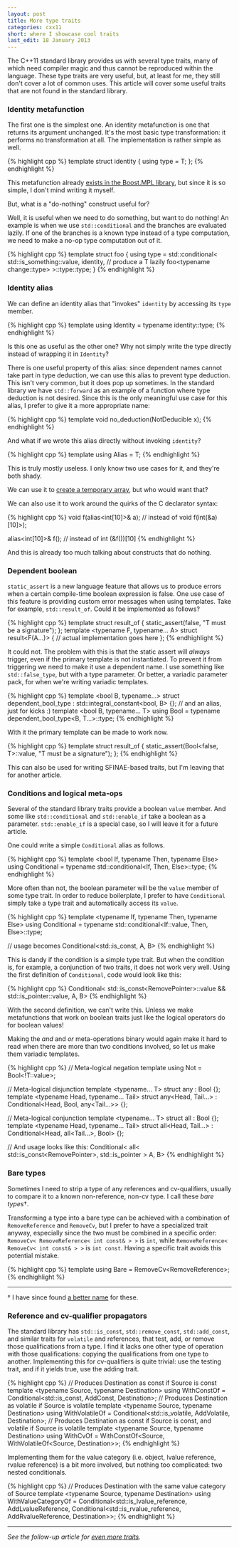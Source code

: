 ```yaml
---
layout: post
title: More type traits
categories: cxx11
short: where I showcase cool traits
last_edit: 18 January 2013
---
```


The C++11 standard library provides us with several type traits, many of which
need compiler magic and thus cannot be reproduced within the language. These
type traits are very useful, but, at least for me, they still don't cover a lot
of common uses. This article will cover some useful traits that are not found in
the standard library.

### Identity metafunction

The first one is the simplest one. An identity metafunction is one that returns
its argument unchanged. It's the most basic type transformation: it performs no
transformation at all. The implementation is rather simple as well.

{% highlight cpp %}
template <typename T>
struct identity { using type = T; };
{% endhighlight %}

This metafunction already [exists in the Boost.MPL library][mpl-identity], but
since it is so simple, I don't mind writing it myself.

But, what is a "do-nothing" construct useful for?

Well, it is useful when we need to do something, but want to do nothing! An
example is when we use `std::conditional` and the branches are evaluated lazily.
If one of the branches is a known type instead of a type computation, we need to
make a no-op type computation out of it.

{% highlight cpp %}
template <typename T>
struct foo {
    using type = std::conditional<
        std::is_something<T>::value,
        identity<T>, // produce a T lazily
        foo<typename change<T>::type>
    >::type::type;
}
{% endhighlight %}

### Identity alias

We can define an identity alias that "invokes" `identity` by accessing its
`type` member.

{% highlight cpp %}
template <typename T>
using Identity = typename identity<T>::type;
{% endhighlight %}

Is this one as useful as the other one?  Why not simply write the type directly
instead of wrapping it in `Identity`?

There is one useful property of this alias: since dependent names cannot take
part in type deduction, we can use this alias to prevent type deduction. This
isn't very common, but it does pop up sometimes. In the standard library we have
`std::forward` as an example of a function where type deduction is not desired.
Since this is the only meaningful use case for this alias, I prefer to give it a
more appropriate name:

{% highlight cpp %}
template <typename T>
void no_deduction(NotDeducible<T> x);
{% endhighlight %}

And what if we wrote this alias directly without invoking `identity`?

{% highlight cpp %}
template <typename T>
using Alias = T;
{% endhighlight %}

This is truly mostly useless. I only know two use cases for it, and they're both
shady.

We can use it to [create a temporary array][temporary-array], but who would want
that?

We can also use it to work around the quirks of the C declarator syntax:

{% highlight cpp %}
void f(alias<int[10]>& a);
// instead of void f(int(&a)[10]>);

alias<int[10]>& f();
// instead of int (&f())[10]
{% endhighlight %}

And this is already too much talking about constructs that do nothing.

### Dependent boolean

`static_assert` is a new language feature that allows us to produce errors when
a certain compile-time boolean expression is false. One use case of this feature
is providing custom error messages when using templates. Take for example,
`std::result_of`. Could it be implemented as follows?

{% highlight cpp %}
template <typename T>
struct result_of {
    static_assert(false, "T must be a signature");
};
template <typename F, typename... A>
struct result<F(A...)> {
    // actual implementation goes here
};
{% endhighlight %}

It could not. The problem with this is that the static assert will *always*
trigger, even if the primary template is not instantiated. To prevent it from
triggering we need to make it use a dependent name. I use something like
`std::false_type`, but with a type parameter. Or better, a variadic parameter
pack, for when we're writing variadic templates.

{% highlight cpp %}
template <bool B, typename...>
struct dependent_bool_type : std::integral_constant<bool, B> {};
// and an alias, just for kicks :)
template <bool B, typename... T>
using Bool = typename dependent_bool_type<B, T...>::type;
{% endhighlight %}

With it the primary template can be made to work now.

{% highlight cpp %}
template <typename T>
struct result_of {
    static_assert(Bool<false, T>::value, "T must be a signature");
};
{% endhighlight %}

This can also be used for writing SFINAE-based traits, but I'm leaving that for another
article.

### Conditions and logical meta-ops

Several of the standard library traits provide a boolean `value` member. And
some like `std::conditional` and `std::enable_if` take a boolean as a parameter.
`std::enable_if` is a special case, so I will leave it for a future article.

One could write a simple `Conditional` alias as follows.

{% highlight cpp %}
template <bool If, typename Then, typename Else>
using Conditional = typename std::conditional<If, Then, Else>::type;
{% endhighlight %}

More often than not, the boolean parameter will be the `value` member of some
type trait. In order to reduce boilerplate, I prefer to have `Conditional`
simply take a type trait and automatically access its `value`.

{% highlight cpp %}
template <typename If, typename Then, typename Else>
using Conditional = typename std::conditional<If::value, Then, Else>::type;

// usage becomes
Conditional<std::is_const<T>, A, B>
{% endhighlight %}

This is dandy if the condition is a simple type trait. But when the condition
is, for example, a conjunction of two traits, it does not work very well. Using
the first definition of `Conditional`, code would look like this:

{% highlight cpp %}
Conditional<
    std::is_const<RemovePointer<T>>::value && std::is_pointer<T>::value,
    A, B>
{% endhighlight %}

With the second definition, we can't write this. Unless we make metafunctions
that work on boolean traits just like the logical operators do for boolean
values!

Making the *and* and *or* meta-operations binary would again make it hard to
read when there are more than two conditions involved, so let us make them
variadic templates.

{% highlight cpp %}
// Meta-logical negation
template <typename T>
using Not = Bool<!T::value>;

// Meta-logical disjunction
template <typename... T>
struct any : Bool<false> {};
template <typename Head, typename... Tail>
struct any<Head, Tail...> : Conditional<Head, Bool<true>, any<Tail...>> {};

// Meta-logical conjunction
template <typename... T>
struct all : Bool<true> {};
template <typename Head, typename... Tail>
struct all<Head, Tail...> : Conditional<Head, all<Tail...>, Bool<false>> {};

// And usage looks like this:
Conditional<
    all< std::is_const<RemovePointer<T>>, std::is_pointer<T> >
    A, B>
{% endhighlight %}

### Bare types

Sometimes I need to strip a type of any references and cv-qualifiers, usually to
compare it to a known non-reference, non-cv type. I call these *bare
types*&dagger;.

Transforming a type into a bare type can be achieved with a combination of
`RemoveReference` and `RemoveCv`, but I prefer to have a specialized trait
anyway, especially since the two must be combined in a specific order:
`RemoveCv< RemoveReference< int const& > >` is `int`, while
`RemoveReference< RemoveCv< int const& > >` is `int const`. Having a specific
trait avoids this potential mistake.

{% highlight cpp %}
template <typename T>
using Bare = RemoveCv<RemoveReference<T>>;
{% endhighlight %}

---

&dagger; I have since found [a better name][unqualified types] for these.

### Reference and cv-qualifier propagators

The standard library has `std::is_const`, `std::remove_const`, `std::add_const`,
and similar traits for `volatile` and references, that test, add, or remove
those qualifications from a type. I find it lacks one other type of operation
with those qualifications: copying the qualifications from one type to another.
Implementing this for cv-qualifiers is quite trivial: use the testing trait, and
if it yields true, use the adding trait.

{% highlight cpp %}
// Produces Destination as const if Source is const
template <typename Source, typename Destination>
using WithConstOf = Conditional<std::is_const<Source>, AddConst<Destination>, Destination>;
// Produces Destination as volatile if Source is volatile
template <typename Source, typename Destination>
using WithVolatileOf = Conditional<std::is_volatile<Source>, AddVolatile<Destination>, Destination>;
// Produces Destination as const if Source is const, and volatile if Source is volatile
template <typename Source, typename Destination>
using WithCvOf = WithConstOf<Source, WithVolatileOf<Source, Destination>>;
{% endhighlight %}

Implementing them for the value category (i.e. object, lvalue reference, rvalue
reference) is a bit more involved, but nothing too complicated: two nested
conditionals.

{% highlight cpp %}
// Produces Destination with the same value category of Source
template <typename Source, typename Destination>
using WithValueCategoryOf = Conditional<std::is_lvalue_reference<Source>,
                                AddLvalueReference<Destination>,
                                Conditional<std::is_rvalue_reference<Source>,
                                    AddRvalueReference<Destination>,
                                    Destination>>;
{% endhighlight %}

---

*See the follow-up article for [even more traits].*

 [mpl-identity]: http://www.boost.org/doc/libs/release/libs/mpl/doc/refmanual/identity.html "boost::mpl::identity"
 [temporary-array]: http://stackoverflow.com/a/10624677/46642
 [even more traits]: /cxx11/2013/02/25/even-more-traits.html
 [unqualified types]: /cxx11/2013/02/25/even-more-traits.html#unqualified_types

